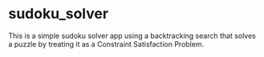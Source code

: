 # sudoku_solver

This is a simple sudoku solver app using a backtracking search that solves a puzzle by treating it as a Constraint Satisfaction Problem.


